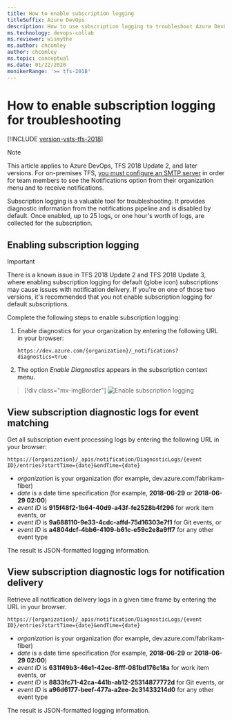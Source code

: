```yaml
---
title: How to enable subscription logging
titleSuffix: Azure DevOps 
description: How to use subscription logging to troubleshoot Azure DevOps Services notifications
ms.technology: devops-collab
ms.reviewer: wismythe
ms.author: chcomley
author: chcomley
ms.topic: conceptual
ms.date: 01/22/2020  
monikerRange: '>= tfs-2018'
---
```


# How to enable subscription logging for troubleshooting

[!INCLUDE [version-vsts-tfs-2018](../includes/version-vsts-tfs-2018.md)]

> [!NOTE]  
> This article applies to Azure DevOps, TFS 2018 Update 2, and later versions. For on-premises TFS, [you must configure an SMTP server](/azure/devops/server/admin/setup-customize-alerts) in order for team members to see the Notifications option from their organization menu and to receive notifications.

Subscription logging is a valuable tool for troubleshooting. It provides diagnostic information from the notifications pipeline and is disabled by default. Once enabled, up to 25 logs, or one hour's worth of logs, are collected for the subscription.

## Enabling subscription logging

> [!IMPORTANT]
> There is a known issue in TFS 2018 Update 2 and TFS 2018 Update 3, where enabling subscription logging for default (globe icon) subscriptions may cause issues with notification delivery. If you're on one of those two versions, it's recommended that you not enable subscription logging for default subscriptions.

Complete the following steps to enable subscription logging:

1.  Enable diagnostics for your organization by entering the following URL in your browser:

    `https://dev.azure.com/{organization}/_notifications?diagnostics=true`

2.  The option _Enable Diagnostics_ appears in the subscription context menu.

> [!div class="mx-imgBorder"]
> ![Enable subscription logging](media/enable-subscription-logging.png)

## View subscription diagnostic logs for event matching

Get all subscription event processing logs by entering the following URL in your browser:

`https://{organization}/_apis/notification/DiagnosticLogs/{event ID}/entries?startTime={date}&endTime={date}`

* _organization_ is your organization (for example, dev.azure.com/fabrikam-fiber)
* _date_ is a date time specification (for example, **2018-06-29** or **2018-06-29 02:00**)
* _event ID_ is **915f48f2-1b64-40d9-a43f-fe2528b4f296** for work item events, or
* _event ID_ is **9a688110-9e33-4cdc-affd-75d16303e7f1** for Git events, or
* _event ID_ is **a4804dcf-4bb6-4109-b61c-e59c2e8a9ff7** for any other event type

The result is JSON-formatted logging information.

## View subscription diagnostic logs for notification delivery

Retrieve all notification delivery logs in a given time frame by entering the URL in your browser.

`https://{organization}/_apis/notification/DiagnosticLogs/{event ID}/entries?startTime={date}&endTime={date}`

* _organization_ is your organization (for example, dev.azure.com/fabrikam-fiber)
* _date_ is a date time specification (for example, **2018-06-29** or **2018-06-29 02:00**)
* _event ID_ is **631f49b3-46e1-42ec-8fff-081bd176c18a** for work item events, or
* _event ID_ is **8833fc71-42ca-441b-ab12-25314877772d** for Git events, or
* _event ID_ is **a96d6177-beef-477a-a2ee-2c31433214d0** for any other event type

The result is JSON-formatted logging information.

